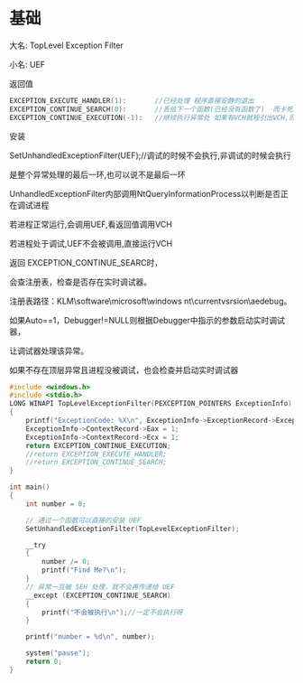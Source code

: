 # 基础

大名: TopLevel Exception Filter

小名: UEF

返回值

```c
EXCEPTION_EXECUTE_HANDLER(1): 		//已经处理 程序直接安静的退出
EXCEPTION_CONTINUE_SEARCH(0): 		//丢给下一个函数(已经没有函数了)	而卡死退出
EXCEPTION_CONTINUE_EXECUTION(-1): 	//继续执行异常处 如果有VCH就程引出VCH,而不是继续执行异常处
```

安装

SetUnhandledExceptionFilter(UEF);//调试的时候不会执行,非调试的时候会执行

是整个异常处理的最后一环,也可以说不是最后一环

UnhandledExceptionFilter内部调用NtQueryInformationProcess以判断是否正在调试进程

若进程正常运行,会调用UEF,看返回值调用VCH

若进程处于调试,UEF不会被调用,直接运行VCH

返回 EXCEPTION_CONTINUE_SEARC时，

会查注册表，检查是否存在实时调试器。

注册表路径：KLM\software\microsoft\windows nt\currentvsrsion\aedebug。

如果Auto==1，Debugger!=NULL则根据Debugger中指示的参数启动实时调试器，

让调试器处理该异常。

如果不存在顶层异常且进程没被调试，也会检查并启动实时调试器

```c
#include <windows.h>
#include <stdio.h>
LONG WINAPI TopLevelExceptionFilter(PEXCEPTION_POINTERS ExceptionInfo)
{
    printf("ExceptionCode: %X\n", ExceptionInfo->ExceptionRecord->ExceptionCode);
    ExceptionInfo->ContextRecord->Eax = 1;
    ExceptionInfo->ContextRecord->Ecx = 1;
    return EXCEPTION_CONTINUE_EXECUTION;
    //return EXCEPTION_EXECUTE_HANDLER;
    //return EXCEPTION_CONTINUE_SEARCH;
}

int main()
{
    int number = 0;

    // 通过一个函数可以直接的安装 UEF
    SetUnhandledExceptionFilter(TopLevelExceptionFilter);

    __try
    {
        number /= 0;
        printf("Find Me?\n");
    }
    // 异常一旦被 SEH 处理，就不会再传递给 UEF
    __except (EXCEPTION_CONTINUE_SEARCH)
    {
        printf("不会被执行\n");//一定不会执行呀
    }

    printf("number = %d\n", number);

    system("pause");
    return 0;
}
```